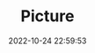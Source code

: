 ---
weight: 1
images:
- /images/edited/103.jpeg
title: Picture
date: 2022-10-24 22:59:53
tags:
- luminar
- work
---